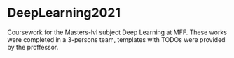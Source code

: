 # DeepLearning2021
Coursework for the Masters-lvl subject Deep Learning at MFF.
These works were completed in a 3-persons team, templates with TODOs were provided by the proffessor.
